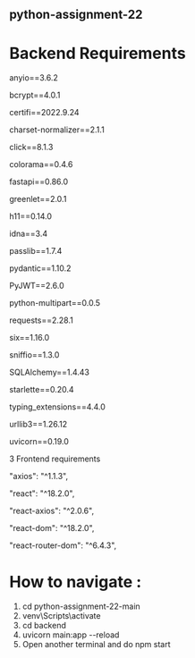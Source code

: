 ## python-assignment-22


# Backend Requirements 


anyio==3.6.2

bcrypt==4.0.1

certifi==2022.9.24

charset-normalizer==2.1.1

click==8.1.3

colorama==0.4.6

fastapi==0.86.0

greenlet==2.0.1

h11==0.14.0

idna==3.4

passlib==1.7.4

pydantic==1.10.2

PyJWT==2.6.0

python-multipart==0.0.5

requests==2.28.1

six==1.16.0

sniffio==1.3.0

SQLAlchemy==1.4.43

starlette==0.20.4

typing_extensions==4.4.0

urllib3==1.26.12

uvicorn==0.19.0



3 Frontend requirements 

"axios": "^1.1.3",

"react": "^18.2.0",

"react-axios": "^2.0.6",

"react-dom": "^18.2.0",

"react-router-dom": "^6.4.3",

# How to navigate :

1) cd python-assignment-22-main 
2) venv\Scripts\activate
3) cd backend
4) uvicorn main:app --reload 
5) Open another terminal and do    npm start 


